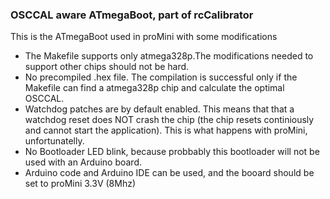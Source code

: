 ### OSCCAL aware ATmegaBoot, part of rcCalibrator

This is the ATmegaBoot used in proMini with some modifications

- The Makefile supports only atmega328p.The modifications needed to support other chips should not be hard.
- No precompiled .hex file. The compilation is successful only if the Makefile
can find a atmega328p chip and calculate the optimal OSCCAL.
- Watchdog patches are by default enabled. This means that that a watchdog reset does NOT crash the chip (the chip resets continiously and cannot start the application). This is what happens with proMini, unfortunatelly.
- No Bootloader LED blink, because probbably this bootloader will not be used with an Arduino board.
- Arduino code and Arduino IDE can be used, and the booard should be set to proMini 3.3V (8Mhz)
